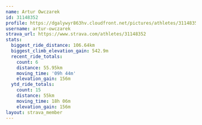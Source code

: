 ```yaml
---
name: Artur Owczarek
id: 31148352
profile: https://dgalywyr863hv.cloudfront.net/pictures/athletes/31148352/15906846/1/large.jpg
username: artur-owczarek
strava_url: https://www.strava.com/athletes/31148352
stats:
  biggest_ride_distance: 106.64km
  biggest_climb_elevation_gain: 542.9m
  recent_ride_totals:
    count: 6
    distance: 55.95km
    moving_time: '09h 44m'
    elevation_gain: 156m
  ytd_ride_totals:
    count: 15
    distance: 55km
    moving_time: 18h 06m
    elevation_gain: 156m
layout: strava_member
--- 
```

